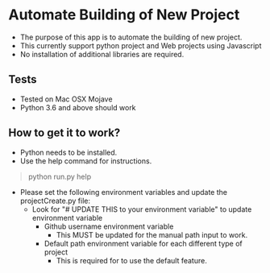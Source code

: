 # Automate Building of New Project
* The purpose of this app is to automate the building of new project.
* This currently support python project and Web projects using Javascript
* No installation of additional libraries are required.

## Tests
* Tested on Mac OSX Mojave
* Python 3.6 and above should work

## How to get it to work?
* Python needs to be installed.
* Use the help command for instructions.
> python run.py help
* Please set the following environment variables and update the projectCreate.py file:
    * Look for "# UPDATE THIS to your environment variable" to update environment variable
        * Github username environment variable
            * This MUST be updated for the manual path input to work.
        * Default path environment variable for each different type of project
            * This is required for to use the default feature.
